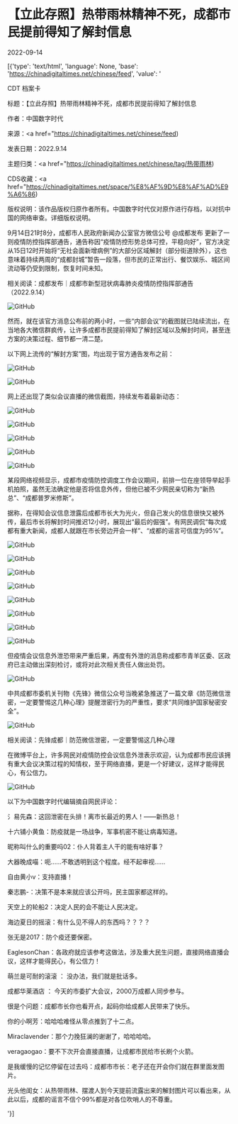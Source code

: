 # 【立此存照】热带雨林精神不死，成都市民提前得知了解封信息

2022-09-14

[{'type': 'text/html', 'language': None, 'base': 'https://chinadigitaltimes.net/chinese/feed', 'value': '

CDT 档案卡

标题：【立此存照】热带雨林精神不死，成都市民提前得知了解封信息

作者：中国数字时代

来源：<a href="https://chinadigitaltimes.net/chinese/feed)

发表日期：2022.9.14

主题归类：<a href="https://chinadigitaltimes.net/chinese/tag/热带雨林)

CDS收藏：<a href="https://chinadigitaltimes.net/space/%E8%AF%9D%E8%AF%AD%E9%A6%86)

版权说明：该作品版权归原作者所有。中国数字时代仅对原作进行存档，以对抗中国的网络审查。详细版权说明。





9月14日21时8分，成都市人民政府新闻办公室官方微信公号 @成都发布 更新了一则疫情防控指挥部通告，通告称因“疫情防控形势总体可控，平稳向好”，官方决定从15日12时开始将“无社会面新增病例”的大部分区域解封（部分街道除外），这也意味着持续两周的“成都封城”暂告一段落，但市民的正常出行、餐饮娱乐、城区间流动等仍受到限制，恢复时间未知。

相关阅读：成都发布｜成都市新型冠状病毒肺炎疫情防控指挥部通告（2022.9.14）

![GitHub](https://chinadigitaltimes.net/chinese/files/2022/09/image-1663171378866.png)

然而，就在该官方消息公布前的两小时，一些“内部会议”的截图就已陆续流出，在当地各大微信群疯传，让许多成都市民提前得知了解封区域以及解封时间，甚至连方案的决策过程、细节都一清二楚。

以下网上流传的“解封方案”图，均出现于官方通告发布之前：

![GitHub](https://chinadigitaltimes.net/chinese/files/2022/09/image-1663169540138.jpg)

![GitHub](https://chinadigitaltimes.net/chinese/files/2022/09/image-1663169479270.png)

网上还出现了类似会议直播的微信截图，持续发布着最新动态：

![GitHub](https://chinadigitaltimes.net/chinese/files/2022/09/image-1663169724951.png)

![GitHub](https://chinadigitaltimes.net/chinese/files/2022/09/image-1663169922612.png)

![GitHub](https://chinadigitaltimes.net/chinese/files/2022/09/image-1663169788751.png)

![GitHub](https://chinadigitaltimes.net/chinese/files/2022/09/image-1663170104558.png)

![GitHub](https://chinadigitaltimes.net/chinese/files/2022/09/image-1663170188581.png)

某段网络视频显示，成都市疫情防控调度工作会议期间，前排一位在座领导举起手机拍照，虽然无法确定他是否将信息外传，但他已被不少网民亲切称为“新热总”、“成都普罗米修斯”。



据称，在得知会议信息泄露后成都市长大为光火，但自己发火的信息很快又被外传，最后市长将解封时间推迟12小时，展现出“最后的倔强”。有网民调侃“每次成都有重大新闻，成都人就跟在市长旁边开会一样”、“成都的谣言可信度为95%”。

![GitHub](https://chinadigitaltimes.net/chinese/files/2022/09/image-1663171576075.png)

![GitHub](https://chinadigitaltimes.net/chinese/files/2022/09/image-1663170994184.png)

![GitHub](https://chinadigitaltimes.net/chinese/files/2022/09/image-1663171036606.png)

![GitHub](https://chinadigitaltimes.net/chinese/files/2022/09/image-1663171053228.png)

![GitHub](https://chinadigitaltimes.net/chinese/files/2022/09/image-1663171061915.png)

![GitHub](https://chinadigitaltimes.net/chinese/files/2022/09/image-1663172426652.png)

![GitHub](https://chinadigitaltimes.net/chinese/files/2022/09/image-1663171090820.png)

![GitHub](https://chinadigitaltimes.net/chinese/files/2022/09/image-1663171438059.png)

但疫情会议信息外泄恐带来严重后果，再度有外泄的消息称成都市青羊区委、区政府已主动做出深刻检讨，或将对此次相关责任人做出处罚。

![GitHub](https://chinadigitaltimes.net/chinese/files/2022/09/image-1663171689026.png)

中共成都市委机关刊物《先锋》微信公众号当晚紧急推送了一篇文章《防范微信泄密，一定要警惕这几种心理》提醒泄密行为的严重性，要求“共同维护国家秘密安全”。

![GitHub](https://chinadigitaltimes.net/chinese/files/2022/09/image-1663172025258.png)

相关阅读：先锋成都｜防范微信泄密，一定要警惕这几种心理

在微博平台上，许多网民对疫情防控会议信息外泄表示欢迎，认为成都市民应该拥有重大会议决策过程的知情权，至于网络直播，更是一个好建议，这样才能得民心，有公信力。

![GitHub](https://chinadigitaltimes.net/chinese/files/2022/09/image-1663172136228.png)

以下为中国数字时代编辑摘自网民评论：



氵易先森：这回泄密在头排！离市长最近的男人！——新热总！

十六铺小黄鱼：防疫就是一场战争，军事机密不能让病毒知道。

昵称叫什么的重要吗02：仆人背着主人干的能有啥好事？

大器晚成喵：呃……不敢透明到这个程度。经不起审视……

自由黄小v：支持直播！

秦志鹏-：决策不是本来就应该公开吗，民主国家都这样的。

天空上的轮船2：决定人民的会不能让人民决定。

海边夏日的摇滚：有什么见不得人的东西吗？？？？

张无是2017：防个疫还要保密。

EaglesonChan：各政府就应该参考这做法，涉及重大民生问题，直接网络直播会议，这样才能得民心，有公信力！

萌兰是可耐的滚滚 ： 没办法，我们就是批话多。

成都华莱酒店 ： 今天的市委扩大会议，2000万成都人同步参与。

很是个问题：成都市长你也看开点，起码你给成都人民带来了快乐。

你的小啊芳：哈哈哈难怪从零点推到了十二点。

Miraclavender：那个力挽狂澜的谢谢了，哈哈哈哈。

veragaogao：要不下次开会直接直播，让成都市民给市长刷个火箭。

是我缓慢的记忆停留在过去吗：成都市市长：老子还在开会你们就在群里面发图片。

光头他闺女：从热带雨林、摆渡人到今天提前流露出来的解封图片可以看出来，从此以后，成都的谣言不信个99%都是对各位吹哨人的不尊重。

'}]
